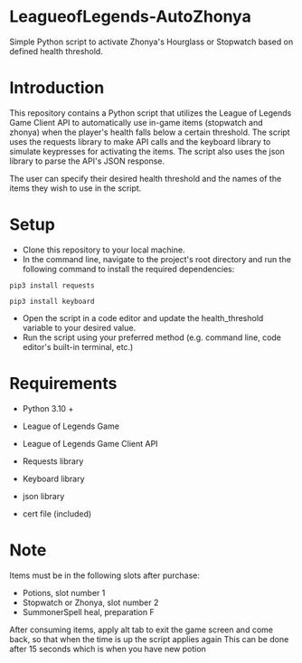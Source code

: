# LeagueofLegends-AutoZhonya
Simple Python script to activate Zhonya's Hourglass or Stopwatch based on defined health threshold.


# Introduction

This repository contains a Python script that utilizes the League of Legends Game Client API to automatically use in-game items (stopwatch and zhonya) when the player's health falls below a certain threshold. The script uses the requests library to make API calls and the keyboard library to simulate keypresses for activating the items. The script also uses the json library to parse the API's JSON response.

The user can specify their desired health threshold and the names of the items they wish to use in the script.

# Setup

* Clone this repository to your local machine.
* In the command line, navigate to the project's root directory and run the following command to install the required dependencies:

```
pip3 install requests
```

```
pip3 install keyboard
```

* Open the script in a code editor and update the health_threshold variable to your desired value.
* Run the script using your preferred method (e.g. command line, code editor's built-in terminal, etc.)

# Requirements

* Python 3.10 +

* League of Legends Game

* League of Legends Game Client API

* Requests library

* Keyboard library

* json library

* cert file (included)


# Note
Items must be in the following slots after purchase:
* Potions, slot number 1
* Stopwatch or Zhonya, slot number 2
* SummonerSpell heal, preparation F
  
After consuming items, apply alt tab to exit the game screen and come back, so that when the time is up the script applies again
This can be done after 15 seconds which is when you have new potion
